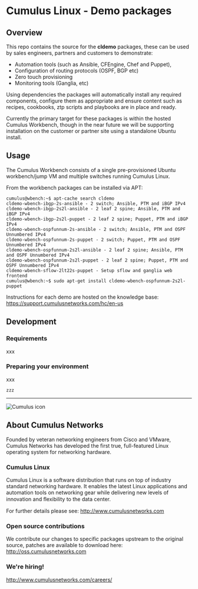 # Cumulus Linux - Demo packages




## Overview

This repo contains the source for the **cldemo** packages, these can be used by sales engineers, partners and customers to demonstrate:

* Automation tools (such as Ansible, CFEngine, Chef and Puppet), 
* Configuration of routing protocols (OSPF, BGP etc)
* Zero touch provisioning
* Monitoring tools (Ganglia, etc)

Using dependencies the packages will automatically install any required components, configure them as appropriate and ensure content such as recipes, cookbooks, ztp scripts and playbooks are in place and ready.

Currently the primary target for these packages is within the hosted Cumulus Workbench, though in the near future we will be supporting installation on the customer or partner site using a standalone Ubuntu install.

## Usage

The Cumulus Workbench consists of a single pre-provisioned Ubuntu workbench/jump VM and multiple switches running Cumulus Linux.

From the workbench packages can be installed via APT:

	cumulus@wbench:~$ apt-cache search cldemo
	cldemo-wbench-ibgp-2s-ansible - 2 switch; Ansible, PTM and iBGP IPv4
	cldemo-wbench-ibgp-2s2l-ansible - 2 leaf 2 spine; Ansible, PTM and iBGP IPv4
	cldemo-wbench-ibgp-2s2l-puppet - 2 leaf 2 spine; Puppet, PTM and iBGP IPv4
	cldemo-wbench-ospfunnum-2s-ansible - 2 switch; Ansible, PTM and OSPF Unnumbered IPv4
	cldemo-wbench-ospfunnum-2s-puppet - 2 switch; Puppet, PTM and OSPF Unnumbered IPv4
	cldemo-wbench-ospfunnum-2s2l-ansible - 2 leaf 2 spine; Ansible, PTM and OSPF Unnumbered IPv4
	cldemo-wbench-ospfunnum-2s2l-puppet - 2 leaf 2 spine; Puppet, PTM and OSPF Unnumbered IPv4
	cldemo-wbench-sflow-2lt22s-puppet - Setup sflow and ganglia web frontend
	cumulus@wbench:~$ sudo apt-get install cldemo-wbench-ospfunnum-2s2l-puppet

Instructions for each demo are hosted on the knowledge base: <https://support.cumulusnetworks.com/hc/en-us>

## Development

### Requirements

xxx

### Preparing your environment

xxx

	zzz

---

![Cumulus icon](http://cumulusnetworks.com/static/cumulus/img/logo_2014.png)

## About Cumulus Networks

Founded by veteran networking engineers from Cisco and VMware, Cumulus Networks has developed the first true, full-featured Linux operating system for networking hardware. 

### Cumulus Linux

Cumulus Linux is a software distribution that runs on top of industry standard networking hardware. It enables the latest Linux applications and automation tools on networking gear while delivering new levels of innovation and ﬂexibility to the data center.

For further details please see: <http://www.cumulusnetworks.com>

### Open source contributions

We contribute our changes to specific packages upstream to the original source, patches are available to download here: <http://oss.cumulusnetworks.com>

### We're hiring!

<http://www.cumulusnetworks.com/careers/>